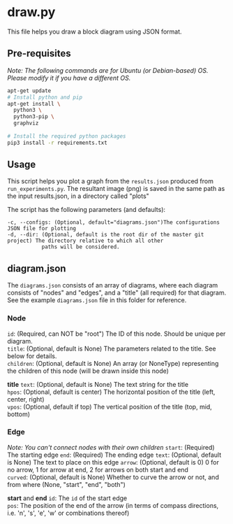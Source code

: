# draw.py

This file helps you draw a block diagram using JSON format.

## Pre-requisites

_Note: The following commands are for Ubuntu (or Debian-based) OS. Please modify it if you have a different OS._

```bash
apt-get update
# Install python and pip
apt-get install \
  python3 \
  python3-pip \
  graphviz
  
# Install the required python packages
pip3 install -r requirements.txt
```

## Usage

This script helps you plot a graph from the `results.json` produced from `run_experiments.py`.
The resultant image (png) is saved in the same path as the input results.json, in a directory called "plots"

The script has the following parameters (and defaults):

```text
-c, --configs: (Optional, default="diagrams.json")The configurations JSON file for plotting
-d, --dir: (Optional, default is the root dir of the master git project) The directory relative to which all other 
           paths will be considered.  
```

## diagram.json

The `diagrams.json` consists of an array of diagrams, where each diagram consists of "nodes" and "edges", 
and a "title" (all required) for that diagram. See the example `diagrams.json` file in this folder for reference.  

### Node
`id`: (Required, can NOT be "root") The ID of this node. Should be unique per diagram.  
`title`: (Optional, default is None) The parameters related to the title. See below for details.  
`children`: (Optional, default is None) An array (or NoneType) representing the children of this node 
(will be drawn inside this node)  

**title**
`text`: (Optional, default is None) The text string for the title  
`hpos`: (Optional, default is center) The horizontal position of the title (left, center, right)  
`vpos`: (Optional, default if top) The vertical position of the title (top, mid, bottom)  

### Edge
_Note: You can't connect nodes with their own children_
`start`: (Required) The starting edge
`end`: (Required) The ending edge
`text`: (Optional, default is None) The text to place on this edge
`arrow`: (Optional, default is 0) 0 for no arrow, 1 for arrow at end, 2 for arrows on both start and end  
`curved`: (Optional, default is None) Whether to curve the arrow or not, and from where
(None, "start", "end", "both")  

**start** and **end**
`id`: The `id` of the start edge  
`pos`: The position of the end of the arrow 
(in terms of compass directions, i.e. 'n', 's', 'e', 'w' or combinations thereof)  
